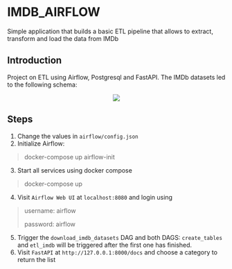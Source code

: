 # IMDB_AIRFLOW
Simple application that builds a basic ETL pipeline that allows to extract, transform and load the data from IMDb

## Introduction
Project on ETL using Airflow, Postgresql and FastAPI. The IMDb datasets led to the following schema:
<p align="center">
  <img src="./images/schema.png" />
</p>

## Steps
1. Change the values in `airflow/config.json`
2. Initialize Airflow:
> docker-compose up airflow-init
3. Start all services using docker compose
> docker-compose up 
4. Visit `Airflow Web UI` at `localhost:8080` and login using
> username: airflow
>
> password: airflow
5. Trigger the `download_imdb_datasets` DAG and both  DAGS: `create_tables` and  `etl_imdb` will be triggered after the first one has finished. 
8. Visit `FastAPI` at `http://127.0.0.1:8000/docs` and choose a category to return the list

